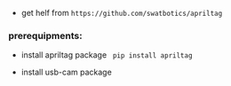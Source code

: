 * get helf from ``` https://github.com/swatbotics/apriltag ```
### prerequipments:
* install apriltag package ``` pip install apriltag```

* install usb-cam package
